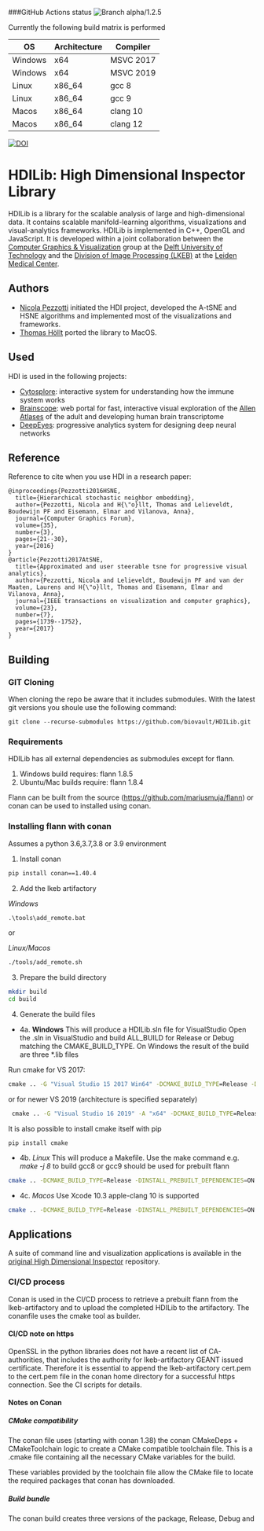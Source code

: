 ###GitHub Actions status
![Branch alpha/1.2.5](https://github.com/biovault/HDILib/actions/workflows/build.yml/badge.svg?branch=alpha%2F1.2.5)

Currently the following build matrix is performed

OS | Architecture | Compiler
--- | --- | ---
Windows | x64 | MSVC 2017
Windows | x64 | MSVC 2019
Linux | x86_64 | gcc 8
Linux | x86_64 | gcc 9
Macos | x86_64 | clang 10
Macos | x86_64 | clang 12

[![DOI](https://zenodo.org/badge/100361974.svg)](https://zenodo.org/badge/latestdoi/100361974)


# HDILib: High Dimensional Inspector Library
HDILib is a library for the scalable analysis of large and high-dimensional data.
It contains scalable manifold-learning algorithms, visualizations and visual-analytics frameworks.
HDILib is implemented in C++, OpenGL and JavaScript.
It is developed within a joint collaboration between the [Computer Graphics & Visualization](https://graphics.tudelft.nl/) group at the [Delft University of Technology](https://www.tudelft.nl) and the [Division of Image Processing (LKEB)](https://www.lumc.nl/org/radiologie/research/LKEB/) at the [Leiden Medical Center](https://www.lumc.nl/).

## Authors
- [Nicola Pezzotti](http://nicola17.github.io/) initiated the HDI project, developed the A-tSNE and HSNE algorithms and implemented most of the visualizations and frameworks.
- [Thomas Höllt](https://www.thomashollt.com/) ported the library to MacOS.

## Used
HDI is used in the following projects:
- [Cytosplore](https://www.cytosplore.org/): interactive system for understanding how the immune system works
- [Brainscope](http://www.brainscope.nl/brainscope): web portal for fast,
interactive visual exploration of the [Allen Atlases](http://www.brain-map.org/) of the adult and developing human brain
transcriptome
- [DeepEyes](https://graphics.tudelft.nl/Publications-new/2018/PHVLEV18/): progressive analytics system for designing deep neural networks

## Reference
Reference to cite when you use HDI in a research paper:

```
@inproceedings{Pezzotti2016HSNE,
  title={Hierarchical stochastic neighbor embedding},
  author={Pezzotti, Nicola and H{\"o}llt, Thomas and Lelieveldt, Boudewijn PF and Eisemann, Elmar and Vilanova, Anna},
  journal={Computer Graphics Forum},
  volume={35},
  number={3},
  pages={21--30},
  year={2016}
}
@article{Pezzotti2017AtSNE,
  title={Approximated and user steerable tsne for progressive visual analytics},
  author={Pezzotti, Nicola and Lelieveldt, Boudewijn PF and van der Maaten, Laurens and H{\"o}llt, Thomas and Eisemann, Elmar and Vilanova, Anna},
  journal={IEEE transactions on visualization and computer graphics},
  volume={23},
  number={7},
  pages={1739--1752},
  year={2017}
}
```

## Building

### GIT Cloning 
When cloning the repo be aware that it includes submodules. With the latest git versions you shoule use the following command:

```
git clone --recurse-submodules https://github.com/biovault/HDILib.git
```

### Requirements

HDILib has all external dependencies as submodules except for flann.

1. Windows build requires: flann 1.8.5
2. Ubuntu/Mac builds require: flann 1.8.4

Flann can be built from the source (https://github.com/mariusmuja/flann) or conan can be used to
installed using conan.

### Installing flann with conan

Assumes a python 3.6,3.7,3.8 or 3.9 environment

1. Install conan

 ```bash
 pip install conan==1.40.4
 ```

2. Add the lkeb artifactory

*Windows*

```cmd
.\tools\add_remote.bat
```

or

*Linux/Macos*
```cmd
./tools/add_remote.sh
```
3. Prepare the build directory

``` bash
mkdir build
cd build
```

4. Generate the build files

* 4a. **Windows**
This will produce a HDILib.sln file for VisualStudio
 Open the .sln in VisualStudio and build ALL_BUILD for Release or Debug matching the CMAKE_BUILD_TYPE.
     On Windows the result of the build are three *.lib files

Run cmake for VS 2017: 
```cmd
cmake .. -G "Visual Studio 15 2017 Win64" -DCMAKE_BUILD_TYPE=Release -DINSTALL_PREBUILT_DEPENDENCIES=ON
```

or for newer VS 2019 (architecture is specified separately)

```cmd
 cmake .. -G "Visual Studio 16 2019" -A "x64" -DCMAKE_BUILD_TYPE=Release -DINSTALL_PREBUILT_DEPENDENCIES=ON
```

It is also possible to install cmake itself with pip

```
pip install cmake
```

* 4b. *Linux*
This will produce a Makefile. Use the make command e.g. *make -j 8* to build
gcc8 or gcc9 should be used for prebuilt flann

```bash
cmake .. -DCMAKE_BUILD_TYPE=Release -DINSTALL_PREBUILT_DEPENDENCIES=ON
```

* 4c. *Macos*
Use Xcode 10.3 apple-clang 10 is supported
```bash
cmake .. -DCMAKE_BUILD_TYPE=Release -DINSTALL_PREBUILT_DEPENDENCIES=ON
```

## Applications

A suite of command line and visualization applications is available in the [original High Dimensional Inspector](https://github.com/biovault/High-Dimensional-Inspector) repository.

### CI/CD process

Conan is used in the CI/CD process to retrieve a prebuilt flann from the lkeb-artifactory and to upload the completed HDILib to the artifactory. The conanfile uses the cmake tool as builder.


#### CI/CD note on https
OpenSSL in the python libraries does not have a recent list of CA-authorities, that includes the authority for lkeb-artifactory GEANT issued certificate. Therefore it is essential to append the lkeb-artifactory cert.pem to the cert.pem file in the conan home directory for a successful https connection. See the CI scripts for details.

#### Notes on Conan

##### CMake compatibility
The conan file uses (starting with conan 1.38) the conan CMakeDeps + CMakeToolchain logic to create a CMake compatible toolchain file. This is a .cmake file
containing all the necessary CMake variables for the build. 

These variables provided by the toolchain file allow the CMake file to locate the required packages that conan has downloaded.

##### Build bundle
The conan build creates three versions of the package, Release, Debug and 



